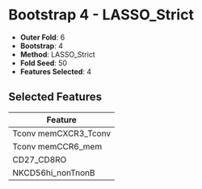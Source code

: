 # Bootstrap 4 - LASSO_Strict

- **Outer Fold**: 6
- **Bootstrap**: 4
- **Method**: LASSO_Strict
- **Fold Seed**: 50
- **Features Selected**: 4

## Selected Features

| Feature |
|---------|
| Tconv memCXCR3_Tconv |
| Tconv memCCR6_mem |
| CD27_CD8RO |
| NKCD56hi_nonTnonB |

